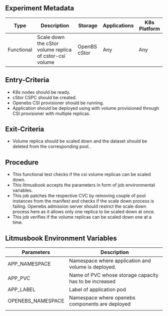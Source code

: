 ## Experiment Metadata

| Type       | Description                                           | Storage      | Applications | K8s Platform |
| ---------- | ----------------------------------------------------- | ------------ | ------------ | ------------ |
| Functional | Scale down the cStor volume replica of cstor-csi volume | OpenBS cStor | Any          | Any          |

## Entry-Criteria

- K8s nodes should be ready.
- cStor CSPC should be created.
- Openebs CSI provisioner should be running.
- Application should be deployed using with volume provisioned through CSI provisioner with multiple replicas.

## Exit-Criteria

- Volume replica should be scaled down and the dataset should be deleted from the corresponding pool..

## Procedure

- This functional test checks if the csi volume replicas can be scaled down.
- This litmusbook accepts the parameters in form of job environmental variables.
- This job patches the respective CVC by removing couple of pool instances from the manifest and checks if the scale down process is failing. Openebs admission server should restrict the scale down process here as it allows only one replica to be scaled down at once.
- This job verifies if the volume replicas can be scaled down one at a time.

## Litmusbook Environment Variables

| Parameters    | Description                                            |
| ------------- | ------------------------------------------------------ |
| APP_NAMESPACE | Namespace where application and volume is deployed.    |
| APP_PVC       | Name of PVC whose storage capacity has to be increased |
| APP_LABEL     | Label of application pod                               |
| OPENEBS_NAMESPACE|Namespace where openebs components are deployed      |
|               |                                                        |
